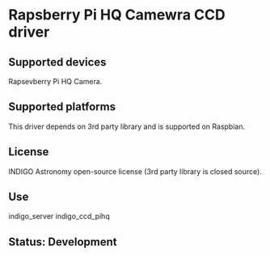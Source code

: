 # Rapsberry Pi HQ Camewra CCD driver

## Supported devices

Rapsevberry Pi HQ Camera.

## Supported platforms

This driver depends on 3rd party library and is supported on Raspbian.

## License

INDIGO Astronomy open-source license (3rd party library is closed source).

## Use

indigo_server indigo_ccd_pihq

## Status: Development

